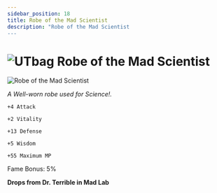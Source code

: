 ```yaml
---
sidebar_position: 18
title: Robe of the Mad Scientist
description: "Robe of the Mad Scientist
---
```


# ![UTbag](https://cdn.discordapp.com/attachments/1107378591026655272/1107460067399315627/adf.png) Robe of the Mad Scientist

![Robe of the Mad Scientist](https://cdn.discordapp.com/attachments/1187552567295758487/1188469283760644157/Robe_of_the_Mad_Scientist.png?ex=659aa345&is=65882e45&hm=c6077ebb2c44324c5e8bcbc6881eeb9cff1050aa80976faf6f45a4b5af111388&)

<i>A Well-worn robe used for Science!.</i>

    +4 Attack
    
    +2 Vitality
    
    +13 Defense
    
    +5 Wisdom   
    
    +55 Maximum MP
    
Fame Bonus: 5%

**Drops from Dr. Terrible in Mad Lab**
